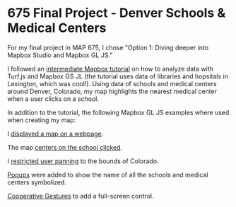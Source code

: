 # 675 Final Project - Denver Schools & Medical Centers

For my final project in MAP 675, I chose "Option 1: Diving deeper into Mapbox Studio and Mapbox GL JS."

I followed an [intermediate Mapbox tutorial](https://docs.mapbox.com/help/tutorials/analysis-with-turf/) on how to analyze data with Turf.js and Mapbox GS JL (the tutorial uses data of libraries and hopsitals in Lexington, which was cool!). Using data of schools and medical centers around Denver, Colorado, my map highlights the nearest medical center when a user clicks on a school. 

In addition to the tutorial, the following Mapbox GL JS examples where used when creating my map:

I [displayed a map on a webpage](https://docs.mapbox.com/mapbox-gl-js/example/simple-map/).

The map [centers on the school clicked](https://docs.mapbox.com/mapbox-gl-js/example/center-on-feature/).

I [restricted user panning](https://docs.mapbox.com/mapbox-gl-js/example/restrict-bounds/) to the bounds of Colorado.

[Popups](https://docs.mapbox.com/mapbox-gl-js/example/popup/) were added to show the name of all the schools and medical centers symbolized.

[Cooperative Gestures](https://docs.mapbox.com/mapbox-gl-js/example/cooperative-gestures/) to add a full-screen control.

